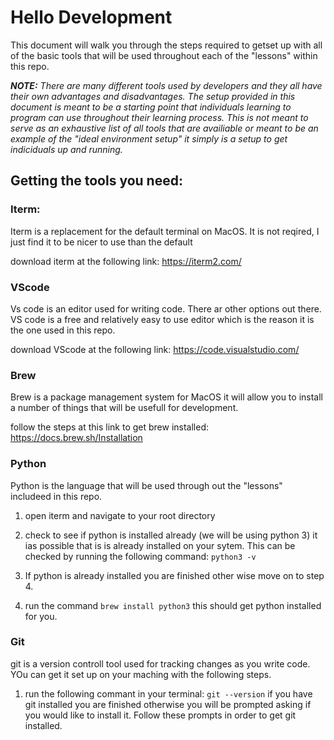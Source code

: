 # Hello Development
This document will walk you through the steps required to getset up with all of the basic tools that will be used throughout each of the "lessons" within this repo. 

***NOTE:*** *There are many different tools used by developers and they all have their own advantages and disadvantages. The setup provided in this document is meant to be a starting point that individuals learning to program can use throughout their learning process. This is not meant to serve as an exhaustive list of all tools that are availiable or meant to be an example of the "ideal environment setup" it simply is a setup to get indiciduals up and running.*

## Getting the tools you need:

### Iterm: 
Iterm is a replacement for the default terminal on MacOS. It is not reqired, I just find it to be nicer to use than the default

download iterm at the following link: https://iterm2.com/

### VScode 
Vs code is an editor used for writing code. There ar other options out there. VS code is a free and relatively easy to use editor which is the reason it is the one used in this repo. 

download VScode at the following link: https://code.visualstudio.com/

### Brew
Brew is a package management system for MacOS it will allow you to install a number of things that will be usefull for development. 

follow the steps at this link to get brew installed: https://docs.brew.sh/Installation

### Python
Python is the language that will be used through out the "lessons" includeed in this repo. 

1. open iterm and navigate to your root directory

2. check to see if python is installed already (we will be using python 3) it ias possible that is is already installed on your sytem. This can be checked by running the following command: ```python3 -v```

3. If python is already installed you are finished other wise move on to step 4.

4. run the command ```brew install python3``` this should get python installed for you. 

### Git

git is a version controll tool used for tracking changes as you write code. YOu can get it set up on your maching with the following steps. 

1. run the following commant in your terminal: ```git --version``` if you have git installed you are finished otherwise you will be prompted asking if you would like to install it. Follow these prompts in order to get git installed. 



